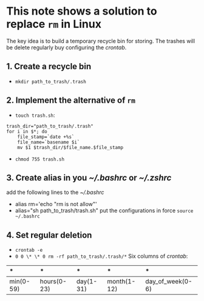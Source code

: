 # This note shows a solution to replace `rm` in Linux
The key idea is to build a temporary recycle bin for storing. The trashes will be delete regularly buy configuring the *crontab*.
## 1. Create a recycle bin
- `mkdir path_to_trash/.trash`

## 2. Implement the alternative of `rm`
- `touch trash.sh`:
```
trash_dir="path_to_trash/.trash"
for i in $*; do
    file_stamp=`date +%s`
    file_name=`basename $i`
    mv $1 $trash_dir/$file_name.$file_stamp
```
- `chmod 755 trash.sh`

## 3. Create alias in you *~/.bashrc* or *~/.zshrc*
add the following lines to the *~/.bashrc*
- alias rm='echo "rm is not allow"'
- alias="sh path_to_trash/trash.sh"
put the configurations in force `source ~/.bashrc`


## 4. Set regular deletion
- `crontab -e`
- `0 0 \* \* 0 rm -rf path_to_trash/.trash/*`
Six columns of *crontab*:
<!-- \*           \*              \*           \*             \* -->
<!-- min(0-59)    hours(0-23)     day(1-31)    month(1-12)    day\_of\_week(0-6) -->
|\*  |\*   |\*   |\*   |\*   |
|:--|:--|:--|:--|:--|
|min(0-59)   |hours(0-23)   |day(1-31)   |month(1-12)   |day\_of\_week(0-6)   |


